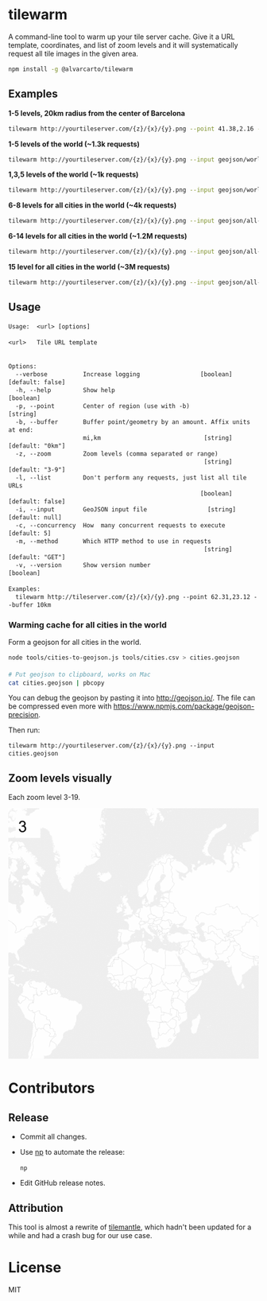 # tilewarm

A command-line tool to warm up your tile server cache. Give it a URL template, coordinates, and list of zoom levels and it will systematically request all tile images in the given area.

```bash
npm install -g @alvarcarto/tilewarm
```


## Examples

**1-5 levels, 20km radius from the center of Barcelona**

```bash
tilewarm http://yourtileserver.com/{z}/{x}/{y}.png --point 41.38,2.16 --buffer 20km --zoom 1-5
```

**1-5 levels of the world (~1.3k requests)**

```bash
tilewarm http://yourtileserver.com/{z}/{x}/{y}.png --input geojson/world.geojson --zoom 1-5
```

**1,3,5 levels of the world (~1k requests)**

```bash
tilewarm http://yourtileserver.com/{z}/{x}/{y}.png --input geojson/world.geojson --zoom 1,3,5
```

**6-8 levels for all cities in the world (~4k requests)**

```bash
tilewarm http://yourtileserver.com/{z}/{x}/{y}.png --input geojson/all-cities.geojson --zoom 6-8
```

**6-14 levels for all cities in the world (~1.2M requests)**

```bash
tilewarm http://yourtileserver.com/{z}/{x}/{y}.png --input geojson/all-cities.geojson --zoom 6-14
```

**15 level for all cities in the world (~3M requests)**

```bash
tilewarm http://yourtileserver.com/{z}/{x}/{y}.png --input geojson/all-cities.geojson --zoom 15
```


## Usage

```
Usage:  <url> [options]

<url>   Tile URL template


Options:
  --verbose          Increase logging                 [boolean] [default: false]
  -h, --help         Show help                                         [boolean]
  -p, --point        Center of region (use with -b)                     [string]
  -b, --buffer       Buffer point/geometry by an amount. Affix units at end:
                     mi,km                             [string] [default: "0km"]
  -z, --zoom         Zoom levels (comma separated or range)
                                                       [string] [default: "3-9"]
  -l, --list         Don't perform any requests, just list all tile URLs
                                                      [boolean] [default: false]
  -i, --input        GeoJSON input file                 [string] [default: null]
  -c, --concurrency  How  many concurrent requests to execute       [default: 5]
  -m, --method       Which HTTP method to use in requests
                                                       [string] [default: "GET"]
  -v, --version      Show version number                               [boolean]

Examples:
  tilewarm http://tileserver.com/{z}/{x}/{y}.png --point 62.31,23.12 --buffer 10km
```

### Warming cache for all cities in the world

Form a geojson for all cities in the world.

```bash
node tools/cities-to-geojson.js tools/cities.csv > cities.geojson

# Put geojson to clipboard, works on Mac
cat cities.geojson | pbcopy
```

You can debug the geojson by pasting it into http://geojson.io/. The file can
be compressed even more with https://www.npmjs.com/package/geojson-precision.


Then run:

```
tilewarm http://yourtileserver.com/{z}/{x}/{y}.png --input cities.geojson
```


## Zoom levels visually

Each zoom level 3-19.

![](docs/zoomlevels.gif)


# Contributors


## Release

* Commit all changes.
* Use [np](https://github.com/sindresorhus/npm) to automate the release:

    `np`

* Edit GitHub release notes.


## Attribution

This tool is almost a rewrite of [tilemantle](https://github.com/naturalatlas/tilemantle), which hadn't been updated for a while and had a crash bug for our
use case.


# License

MIT
